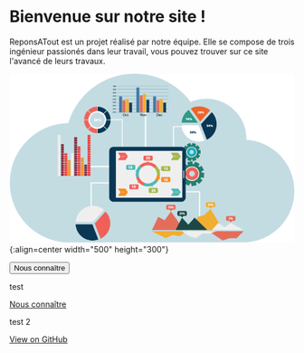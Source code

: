 <head>
  <meta charset="utf-8" />
  <title>RéponsAtout</title>
</head>


# Bienvenue sur notre site !

ReponsATout est un projet réalisé par notre équipe. Elle se compose de trois ingénieur passionés dans leur travail, vous pouvez trouver sur ce site l'avancé de leurs travaux.

![Banner](./assets/Images/page_p.png){:align=center width="500" height="300"}


<button type="button" id="view-on-github" class="btn btn-info">Nous connaître</button>

test

<a href="https://github.com/Eva-Joly/ReponsAtout" id="view-on-github" class="btn btn-info">Nous connaître</a>

test 2

<a href="{{ site.github.repository_url }}" id="view-on-github" class="button"><span>View on GitHub</span></a> 

